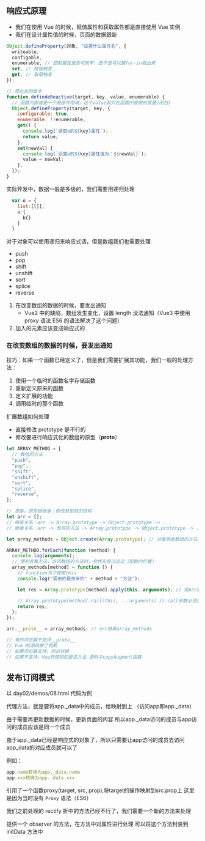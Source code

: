 ## 响应式原理

- 我们在使用 Vue 的时候，赋值属性和获取属性都是直接使用 Vue 实例
- 我们在设计属性值的时候，页面的数据跟新

```js
Object.defineProperty(对象, "设置什么属性名", {
  writeable,
  configable,
  enumerable, // 控制属性是否可枚举，是不是可以被for-in取出来
  set, // 赋值触发
  get, // 取值触发
});
```

```js
// 简化后的版本
function defindeReactive(target, key, value, enumerable) {
  // 函数内部或是一个局部作用域，这个value就只在函数内使用的变量(闭包)
  Object.defineProperty(target, key, {
    configurable: true,
    enumerable: !!enumerable,
    get() {
      console.log(`读取o的${key}属性`);
      return value;
    },
    set(newVal) {
      console.log(`设置o的${key}属性值为：${newVal}`);
      value = newVal;
    },
  });
}
```

实际开发中，数据一般是多级的，我们需要用递归处理

```js
  var o = {
    list:[[]],
    a:{
      b{}
    }
  }
```

对于对象可以使用递归来响应式话，但是数组我们也需要处理

- push
- pop
- shift
- unshift
- sort
- splice
- reverse

1. 在改变数组的数据的时候，要发出通知
   - Vue2 中的缺陷，数组发生变化，设置 length 没法通知（Vue3 中使用 proxy 语法 ES6 的语法解决了这个问题）
2. 加入的元素应该变成响应式的


### 在改变数组的数据的时候，要发出通知
技巧：如果一个函数已经定义了，但是我们需要扩展其功能，我们一般的处理方法：

1. 使用一个临时的函数名字存储函数
2. 重新定义原来的函数
3. 定义扩展的功能
4. 调用临时的那个函数

扩展数组如何处理

- 直接修改 prototype 是不行的
- 修改要进行响应式化的数组的原型（**proto**）

```js
let ARRAY_METHOD = [
  // 数组的方法
  "push",
  "pop",
  "shift",
  "unshift",
  "sort",
  "splice",
  "reverse",
];

// 思路，原型链继承：修改原型链的结构
let arr = [];
// 继承关系：arr -> Array.prototype -> Object.prototype -> ...
// 继承关系：arr -> 改写的方法 -> Array.prototype -> Object.prototype -> ... （优先访问改写的方法）

let array_methods = Object.create(Array.prototype); // 对象继承数组的方法,这里有数组的所有方法

ARRAY_METHOD.forEach(function (method) {
  console.log(arguments);
  // 便利收集方法，访问数组的方法时，会优先经过这边（函数的拦截）
  array_methods[method] = function () {
    // function为了使用this
    console.log("调用的是原来的" + method + "方法");

    let res = Array.prototype[method].apply(this, arguments); // 给Array的方法添加一层拦截，并且附带参数传过去

    // Array.prototype[method].call(this, ...arguments) // call参数必须是真数组，arguments不是真数组
    return res;
  };
});

arr.__proto__ = array_methods; // arr继承array_methods

// 有的浏览器不支持__proto__
// Vue 的源码做了判断
// 如果浏览器支持，则这样做
// 如果不支持，Vue则使用的是混入法 源码中copyAugment函数
```

## 发布订阅模式
以 day02/demos/08.html 代码为例

代理方法，就是要将app._data中的成员，给映射到上
（访问app即app._data）

由于需要再更新数据的时候，更新页面的内容
所以app._data访问的成员与app访问的成员应该是同一个成员

由于app._data已经是响应式的对象了，所以只需要让app访问的成员去访问app_data的对应成员就可以了

例如：

```js
app.name转换为app._data.name
app.xxx转换为app._data.xxx
```

引用了一个函数proxy(target, src, prop),将target的操作映射到src.prop上
这里是因为当时没有 `Proxy` 语法（ES6）

我们之前处理的 rectify 折中的方法已经不行了，我们需要一个新的方法来处理

提供一个 observer 的方法，在方法中对属性进行处理
可以将这个方法封装到 initData 方法中